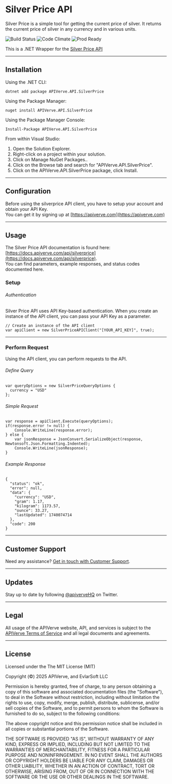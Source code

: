Silver Price API
============

Silver Price is a simple tool for getting the current price of silver. It returns the current price of silver in any currency and in various units.

![Build Status](https://img.shields.io/badge/build-passing-green)
![Code Climate](https://img.shields.io/badge/maintainability-B-purple)
![Prod Ready](https://img.shields.io/badge/production-ready-blue)

This is a .NET Wrapper for the [Silver Price API](https://apiverve.com/marketplace/api/silverprice)

---

## Installation

Using the .NET CLI:
```
dotnet add package APIVerve.API.SilverPrice
```

Using the Package Manager:
```
nuget install APIVerve.API.SilverPrice
```

Using the Package Manager Console:
```
Install-Package APIVerve.API.SilverPrice
```

From within Visual Studio:

1. Open the Solution Explorer.
2. Right-click on a project within your solution.
3. Click on Manage NuGet Packages..
4. Click on the Browse tab and search for "APIVerve.API.SilverPrice".
5. Click on the APIVerve.API.SilverPrice package, click Install.


---

## Configuration

Before using the silverprice API client, you have to setup your account and obtain your API Key.  
You can get it by signing up at [https://apiverve.com](https://apiverve.com)

---

## Usage

The Silver Price API documentation is found here: [https://docs.apiverve.com/api/silverprice](https://docs.apiverve.com/api/silverprice).  
You can find parameters, example responses, and status codes documented here.

### Setup

###### Authentication
Silver Price API uses API Key-based authentication. When you create an instance of the API client, you can pass your API Key as a parameter.

```
// Create an instance of the API client
var apiClient = new SilverPriceAPIClient("[YOUR_API_KEY]", true);
```

---


### Perform Request
Using the API client, you can perform requests to the API.

###### Define Query

```
var queryOptions = new SilverPriceQueryOptions {
  currency = "USD"
};
```

###### Simple Request

```
var response = apiClient.Execute(queryOptions);
if(response.error != null) {
	Console.WriteLine(response.error);
} else {
    var jsonResponse = JsonConvert.SerializeObject(response, Newtonsoft.Json.Formatting.Indented);
    Console.WriteLine(jsonResponse);
}
```

###### Example Response

```
{
  "status": "ok",
  "error": null,
  "data": {
    "currency": "USD",
    "gram": 1.17,
    "kilogram": 1173.57,
    "ounce": 33.27,
    "lastUpdated": 1740074714
  },
  "code": 200
}
```

---

## Customer Support

Need any assistance? [Get in touch with Customer Support](https://apiverve.com/contact).

---

## Updates
Stay up to date by following [@apiverveHQ](https://twitter.com/apiverveHQ) on Twitter.

---

## Legal

All usage of the APIVerve website, API, and services is subject to the [APIVerve Terms of Service](https://apiverve.com/terms) and all legal documents and agreements.

---

## License
Licensed under the The MIT License (MIT)

Copyright (&copy;) 2025 APIVerve, and EvlarSoft LLC

Permission is hereby granted, free of charge, to any person obtaining a copy of this software and associated documentation files (the "Software"), to deal in the Software without restriction, including without limitation the rights to use, copy, modify, merge, publish, distribute, sublicense, and/or sell copies of the Software, and to permit persons to whom the Software is furnished to do so, subject to the following conditions:

The above copyright notice and this permission notice shall be included in all copies or substantial portions of the Software.

THE SOFTWARE IS PROVIDED "AS IS", WITHOUT WARRANTY OF ANY KIND, EXPRESS OR IMPLIED, INCLUDING BUT NOT LIMITED TO THE WARRANTIES OF MERCHANTABILITY, FITNESS FOR A PARTICULAR PURPOSE AND NONINFRINGEMENT. IN NO EVENT SHALL THE AUTHORS OR COPYRIGHT HOLDERS BE LIABLE FOR ANY CLAIM, DAMAGES OR OTHER LIABILITY, WHETHER IN AN ACTION OF CONTRACT, TORT OR OTHERWISE, ARISING FROM, OUT OF OR IN CONNECTION WITH THE SOFTWARE OR THE USE OR OTHER DEALINGS IN THE SOFTWARE.
